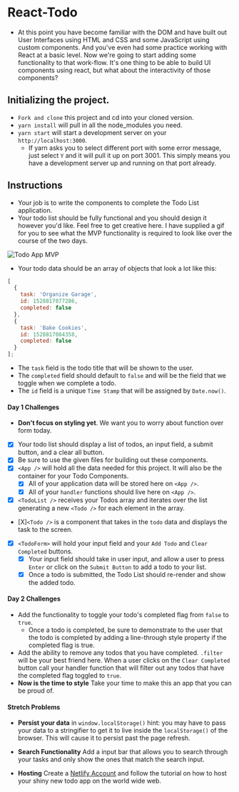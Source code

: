 # React-Todo

- At this point you have become familiar with the DOM and have built out User Interfaces using HTML and CSS and some JavaScript using custom components. And you've even had some practice working with React at a basic level. Now we're going to start adding some functionality to that work-flow. It's one thing to be able to build UI components using react, but what about the interactivity of those components?

## Initializing the project.

- `Fork and clone` this project and cd into your cloned version.
- `yarn install` will pull in all the node_modules you need.
- `yarn start` will start a development server on your `http://localhost:3000`.
  - If yarn asks you to select different port with some error message, just select `Y` and it will pull it up on port 3001. This simply means you have a development server up and running on that port already.

## Instructions

- Your job is to write the components to complete the Todo List application.
- Your todo list should be fully functional and you should design it however you'd like. Feel free to get creative here. I have supplied a gif for you to see what the MVP functionality is required to look like over the course of the two days.

![Todo App MVP](todo.gif)

- Your todo data should be an array of objects that look a lot like this:

```js
[
  {
    task: 'Organize Garage',
    id: 1528817077286,
    completed: false
  },
  {
    task: 'Bake Cookies',
    id: 1528817084358,
    completed: false
  }
];
```

- The `task` field is the todo title that will be shown to the user.
- The `completed` field should default to `false` and will be the field that we toggle when we complete a todo.
- The `id` field is a unique `Time Stamp` that will be assigned by `Date.now()`.

#### Day 1 Challenges

- **Don't focus on styling yet**. We want you to worry about function over form today.
- [x] Your todo list should display a list of todos, an input field, a submit button, and a clear all button.
- [x] Be sure to use the given files for building out these components.
- [x] `<App />` will hold all the data needed for this project. It will also be the container for your Todo Components.
  - [x] All of your application data will be stored here on `<App />`.
  - [x] All of your `handler` functions should live here on `<App />`.
- [x] `<TodoList />` receives your Todos array and iterates over the list generating a new `<Todo />` for each element in the array.
- [X]`<Todo />` is a component that takes in the `todo` data and displays the task to the screen.
- [X] `<TodoForm>` will hold your input field and your `Add Todo` and `Clear Completed` buttons.
  - [x] Your input field should take in user input, and allow a user to press `Enter` or click on the `Submit Button` to add a todo to your list.
  - [x] Once a todo is submitted, the Todo List should re-render and show the added todo.

#### Day 2 Challenges

- Add the functionality to toggle your todo's completed flag from `false` to `true`.
  - Once a todo is completed, be sure to demonstrate to the user that the todo is completed by adding a line-through style property if the completed flag is true.
- Add the ability to remove any todos that you have completed. `.filter` will be your best friend here. When a user clicks on the `Clear Completed` button call your handler function that will filter out any todos that have the completed flag toggled to `true`.
- **Now is the time to style** Take your time to make this an app that you can be proud of.

#### Stretch Problems

- **Persist your data** in `window.localStorage()` hint: you may have to pass your data to a stringifier to get it to live inside the `localStorage()` of the browser. This will cause it to persist past the page refresh.

- **Search Functionality** Add a input bar that allows you to search through your tasks and only show the ones that match the search input.

- **Hosting** Create a [Netlify Account](https://www.netlify.com/) and follow the tutorial on how to host your shiny new todo app on the world wide web.
